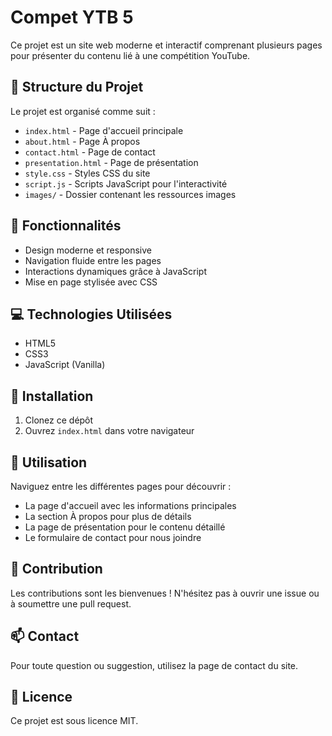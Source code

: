 # Compet YTB 5

Ce projet est un site web moderne et interactif comprenant plusieurs pages pour présenter du contenu lié à une compétition YouTube.

## 📁 Structure du Projet

Le projet est organisé comme suit :
- `index.html` - Page d'accueil principale
- `about.html` - Page À propos
- `contact.html` - Page de contact
- `presentation.html` - Page de présentation
- `style.css` - Styles CSS du site
- `script.js` - Scripts JavaScript pour l'interactivité
- `images/` - Dossier contenant les ressources images

## 🚀 Fonctionnalités

- Design moderne et responsive
- Navigation fluide entre les pages
- Interactions dynamiques grâce à JavaScript
- Mise en page stylisée avec CSS

## 💻 Technologies Utilisées

- HTML5
- CSS3
- JavaScript (Vanilla)

## 🔧 Installation

1. Clonez ce dépôt
2. Ouvrez `index.html` dans votre navigateur

## 📝 Utilisation

Naviguez entre les différentes pages pour découvrir :
- La page d'accueil avec les informations principales
- La section À propos pour plus de détails
- La page de présentation pour le contenu détaillé
- Le formulaire de contact pour nous joindre

## 🤝 Contribution

Les contributions sont les bienvenues ! N'hésitez pas à ouvrir une issue ou à soumettre une pull request.

## 📫 Contact

Pour toute question ou suggestion, utilisez la page de contact du site.

## 📜 Licence

Ce projet est sous licence MIT. 